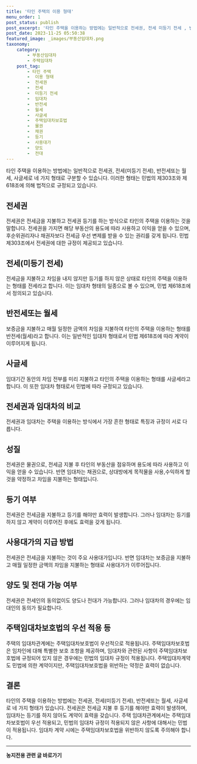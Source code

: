 ```yaml
---
title: '타인 주택의 이용 형태'
menu_order: 1
post_status: publish
post_excerpt: '타인 주택을 이용하는 방법에는 일반적으로 전세권, 전세 미등기 전세 , 반전세또는 월세, 사글세로 네 가지 형태로 구분할 수 있습니다. 이러한 형태는 민법의 제303조와 제618조에 의해 법적으로 규정되고 있습니다.'
post_date: 2023-11-25 05:50:38
featured_image: _images/부동산임대차.png
taxonomy:
    category:
        - 부동산임대차
        - 주택임대차
    post_tag:
        - 타인 주택
        -  이용 형태
        -  전세권
        -  전세
        -  미등기 전세
        -  임대차
        -  반전세
        -  월세
        -  사글세
        -  주택임대차보호법
        -  물권
        -  채권
        -  등기
        -  사용대가
        -  양도
        -  전대
---
```



타인 주택을 이용하는 방법에는 일반적으로 전세권, 전세(미등기 전세), 반전세또는 월세, 사글세로 네 가지 형태로 구분할 수 있습니다. 이러한 형태는 민법의 제303조와 제618조에 의해 법적으로 규정되고 있습니다.

## 전세권

전세권은 전세금을 지불하고 전세권 등기를 하는 방식으로 타인의 주택을 이용하는 것을 말합니다. 전세권을 가지면 해당 부동산의 용도에 따라 사용하고 이익을 얻을 수 있으며, 후순위권리자나 채권자보다 전세금 우선 변제를 받을 수 있는 권리를 갖게 됩니다. 민법 제303조에서 전세권에 대한 규정이 제공되고 있습니다.

## 전세(미등기 전세)

전세금을 지불하고 차임을 내지 않지만 등기를 하지 않은 상태로 타인의 주택을 이용하는 형태를 전세라고 합니다. 이는 임대차 형태의 일종으로 볼 수 있으며, 민법 제618조에서 정의되고 있습니다.

## 반전세또는 월세

보증금을 지불하고 매월 일정한 금액의 차임을 지불하여 타인의 주택을 이용하는 형태를 반전세(월세)라고 합니다. 이는 일반적인 임대차 형태로서 민법 제618조에 따라 계약이 이루어지게 됩니다.

## 사글세

임대기간 동안의 차임 전부를 미리 지불하고 타인의 주택을 이용하는 형태를 사글세라고 합니다. 이 또한 임대차 형태로서 민법에 따라 규정되고 있습니다.

## 전세권과 임대차의 비교

전세권과 임대차는 주택을 이용하는 방식에서 가장 흔한 형태로 특징과 규정이 서로 다릅니다.

## 성질

전세권은 물권으로, 전세금 지불 후 타인의 부동산을 점유하며 용도에 따라 사용하고 이익을 얻을 수 있습니다. 반면 임대차는 채권으로, 상대방에게 목적물을 사용,수익하게 할 것을 약정하고 차임을 지불하는 형태입니다.

## 등기 여부

전세권은 전세금을 지불하고 등기를 해야만 효력이 발생합니다. 그러나 임대차는 등기를 하지 않고 계약이 이루어진 후에도 효력을 갖게 됩니다.

## 사용대가의 지급 방법

전세권은 전세금을 지불하는 것이 주요 사용대가입니다. 반면 임대차는 보증금을 지불하고 매월 일정한 금액의 차임을 지불하는 형태로 사용대가가 이루어집니다.

## 양도 및 전대 가능 여부

전세권은 전세인의 동의없이도 양도나 전대가 가능합니다. 그러나 임대차의 경우에는 임대인의 동의가 필요합니다.

## 주택임대차보호법의 우선 적용 등

주택의 임대차관계에는 주택임대차보호법이 우선적으로 적용됩니다. 주택임대차보호법은 임차인에 대해 특별한 보호 조항을 제공하며, 임대차와 관련된 사항이 주택임대차보호법에 규정되어 있지 않은 경우에는 민법의 임대차 규정이 적용됩니다. 주택임대차계약도 민법에 의한 계약이지만, 주택임대차보호법을 위반하는 약정은 효력이 없습니다.

## 결론

타인의 주택을 이용하는 방법에는 전세권, 전세(미등기 전세), 반전세또는 월세, 사글세로 네 가지 형태가 있습니다. 전세권은 전세금 지불 후 등기를 해야만 효력이 발생하며, 임대차는 등기를 하지 않아도 계약이 효력을 갖습니다. 주택 임대차관계에서는 주택임대차보호법이 우선 적용되고, 민법의 임대차 규정이 적용되지 않은 사항에 대해서는 민법이 적용됩니다. 임대차 계약 시에는 주택임대차보호법을 위반하지 않도록 주의해야 합니다.


<!-- wp:separator -->
<hr class="wp-block-separator has-alpha-channel-opacity"/>
<!-- /wp:separator -->

<!-- wp:group {"backgroundColor":"base","layout":{"type":"constrained"}} -->
<div class="wp-block-group has-base-background-color has-background"><!-- wp:paragraph {"align":"center","fontSize":"medium"} -->
<p class="has-text-align-center has-large-font-size"><strong>농지전용 관련 글 바로가기</strong></p>
<!-- /wp:paragraph -->


<!-- wp:latest-posts
{"categories":[{"id":23554,"count":19,"description":"","link":"https://uknowlaw.com/category/%eb%86%8d%ec%a7%80%ec%a0%84%ec%9a%a9/","name":"농지전용","slug":"농지전용","taxonomy":"category","parent":0,"meta":[],"_links":{"self":[{"href":"https://uknowlaw.com/wp-json/wp/v2/categories/23554"}],"collection":[{"href":"https://uknowlaw.com/wp-json/wp/v2/categories"}],"about":[{"href":"https://uknowlaw.com/wp-json/wp/v2/taxonomies/category"}],"wp:post_type":[{"href":"https://uknowlaw.com/wp-json/wp/v2/posts?categories=23554"}],"curies":[{"name":"wp","href":"https://api.w.org/{rel}","templated":true}]}}],"postsToShow":100,"excerptLength":28,"postLayout":"grid","columns":2,"featuredImageAlign":"left","featuredImageSizeSlug":"large","fontSize":"small"} /--></div>
<!-- /wp:group -->